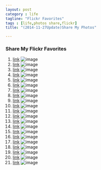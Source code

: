 ```yaml
---
layout: postcategory : life 
tagline: "Flickr Favorites"
tags : [life,photos share,flickr] 
title: "(2014-11-27Update)Share My Photos"

---
```

### Share My Flickr Favorites  

1. [link](https://www.flickr.com/photos/tjt195/380173157/)
![image](http://c1.staticflickr.com/1/154/380173157_dd6a416379_b.jpg)2. [link](https://www.flickr.com/photos/aussiegall/345009210/)
![image](http://c1.staticflickr.com/1/159/345009210_1f826cd5a1_b.jpg)3. [link](https://www.flickr.com/photos/pasotraspaso/13455141803/)
![image](http://c1.staticflickr.com/3/2925/13455141803_e9955591ff_k.jpg)4. [link](https://www.flickr.com/photos/pasotraspaso/12890365403/in/photostream/)
![image](http://c2.staticflickr.com/8/7439/12890365403_809f45b151_k.jpg)5. [link](https://www.flickr.com/photos/pasotraspaso/12574692544/in/photostream/)
![image](http://c1.staticflickr.com/3/2866/12574692544_573338b449_k.jpg)6. [link](https://www.flickr.com/photos/frank_schulenburg/9518366702/)
![image](http://c2.staticflickr.com/8/7318/9518366702_a590c7c51a_k.jpg)7. [link](https://www.flickr.com/photos/15609463@N03/14951943426/)
![image](http://c4.staticflickr.com/4/3849/14951943426_7a0e4de420_k.jpg)8. [link](https://www.flickr.com/photos/jasontrbovich/15647058352/)
![image](http://c2.staticflickr.com/6/5610/15647058352_b0a94671bd_k.jpg)9. [link](https://www.flickr.com/photos/jasontrbovich/15404738699/in/photostream/)
![image](http://c2.staticflickr.com/4/3937/15404738699_10b2cd3792_k.jpg)10. [link](https://www.flickr.com/photos/jasontrbovich/15583246712/in/photostream/)
![image](http://c2.staticflickr.com/4/3932/15583246712_0142f559fa_k.jpg)11. [link](https://www.flickr.com/photos/jasontrbovich/15168996027/in/photostream/)
![image](http://c1.staticflickr.com/3/2949/15168996027_5c3522460e_h.jpg)12. [link](https://www.flickr.com/photos/15609463@N03/14951943426/)
![image](http://c2.staticflickr.com/4/3849/14951943426_7a0e4de420_k.jpg)13. [link](https://www.flickr.com/photos/100477236@N02/15381306101/)
![image](http://c2.staticflickr.com/4/3930/15381306101_7915997f42_k.jpg)14. [link](https://www.flickr.com/photos/100477236@N02/15157140428/in/photostream/)
![image](http://c2.staticflickr.com/4/3921/15157140428_719acf20a9_h.jpg)15. [link](https://www.flickr.com/photos/100477236@N02/14968575631/in/photostream/)
![image](http://c2.staticflickr.com/4/3861/14968575631_eea86a6b03_h.jpg)16. [link](https://www.flickr.com/photos/100477236@N02/15311532565/in/photostream/)
![image](http://c2.staticflickr.com/4/3919/15311532565_4993163f02_h.jpg)17. [link](https://www.flickr.com/photos/100477236@N02/14784996837/in/photostream/)
![image](http://c2.staticflickr.com/4/3860/14784996837_2dd6f39cea_h.jpg)18. [link](https://www.flickr.com/photos/100477236@N02/14971187152/in/photostream/)
![image](http://c2.staticflickr.com/4/3841/14971187152_04b48be286_k.jpg)19. [link](https://www.flickr.com/photos/100477236@N02/14784832409/in/photostream/)
![image](http://c2.staticflickr.com/6/5561/14784832409_82739019b0_k.jpg)20. [link](https://www.flickr.com/photos/100477236@N02/14374435062/in/photostream/)
![image](http://c2.staticflickr.com/6/5037/14374435062_105d4c8d3a_k.jpg)21. [link](https://www.flickr.com/photos/100477236@N02/14189313260/in/photostream/)
![image](http://c2.staticflickr.com/6/5313/14189313260_94385419d6_k.jpg)